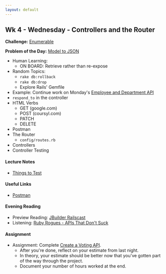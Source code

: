 ```yaml
---
layout: default
---
```


## Wk 4 - Wednesday - Controllers and the Router

**Challenge:** [Enumerable](https://github.com/masonfmatthews/rails_assignments/blob/master/challenges/enumerable_challenge.rb)

**Problem of the Day:** [Model to JSON](https://github.com/masonfmatthews/rails_assignments/blob/master/exercises/model_to_json)

* Human Learning:
  * ON BOARD: Retrieve rather than re-expose
* Random Topics:
  * `rake db:rollback`
  * `rake db:drop`
  * Explore Rails' Gemfile
* Example: Continue work on Monday's [Employee and Department API](https://github.com/masonfmatthews/rails_assignments/blob/master/exercises/employee_and_department_api)
* `respond_to` in the controller
* HTML Verbs
  * GET (google.com)
  * POST (coursyl.com)
  * PATCH
  * DELETE
* Postman
* The Router
  * `config/routes.rb`
* Controllers
* Controller Testing

#### Lecture Notes

<!--
* [Class Video]()
* [Whiteboard - HTTP Verbs... and more!](http://tiyd-rails.s3.amazonaws.com/pictures/uploaded_files/000/000/037/original/web_verbs.jpg?1443031466)
* [Our First Rails Project, Day 2](https://github.com/tiyd-rails-2016-01/first_rails_app)
-->

* [Things to Test](things_to_test)

#### Useful Links

* [Postman](https://chrome.google.com/webstore/detail/postman-rest-client/fdmmgilgnpjigdojojpjoooidkmcomcm?hl=en)

#### Evening Reading

* Preview Reading: [JBuilder Railscast](http://railscasts.com/episodes/320-jbuilder)
* Listening: [Ruby Rogues - APIs That Don't Suck](https://devchat.tv/ruby-rogues/147-rr-apis-that-dont-suck-with-michele-titolo)

#### Assignment

* Assignment: Complete [Create a Voting API](https://github.com/tiyd-rails-2016-01/voting_api).  
  * After you're done, reflect on your estimate from last night.
  * In theory, your estimate should be better now that you've gotten part of the way through the project.
  * Document your number of hours worked at the end.

<!--
* Starting Point: [Voting API Day 2](https://github.com/tiyd-rails-2016-01/voting_api_day_2)
* Feedback: [Voting API Day 2 Feedback](feedback) -->
